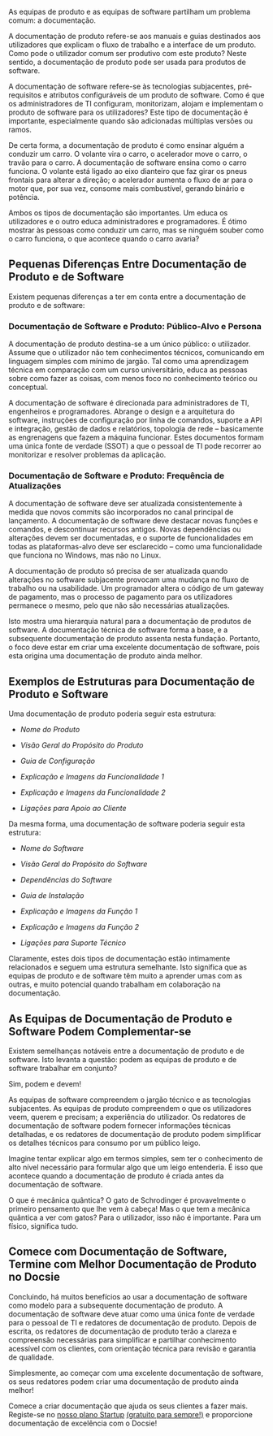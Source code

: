 As equipas de produto e as equipas de software partilham um problema comum: a documentação.

A documentação de produto refere-se aos manuais e guias destinados aos utilizadores que explicam o fluxo de trabalho e a interface de um produto. Como pode o utilizador comum ser produtivo com este produto? Neste sentido, a documentação de produto pode ser usada para produtos de software.

A documentação de software refere-se às tecnologias subjacentes, pré-requisitos e atributos configuráveis de um produto de software. Como é que os administradores de TI configuram, monitorizam, alojam e implementam o produto de software para os utilizadores? Este tipo de documentação é importante, especialmente quando são adicionadas múltiplas versões ou ramos.

De certa forma, a documentação de produto é como ensinar alguém a conduzir um carro. O volante vira o carro, o acelerador move o carro, o travão para o carro. A documentação de software ensina como o carro funciona. O volante está ligado ao eixo dianteiro que faz girar os pneus frontais para alterar a direção; o acelerador aumenta o fluxo de ar para o motor que, por sua vez, consome mais combustível, gerando binário e potência.

Ambos os tipos de documentação são importantes. Um educa os utilizadores e o outro educa administradores e programadores. É ótimo mostrar às pessoas como conduzir um carro, mas se ninguém souber como o carro funciona, o que acontece quando o carro avaria?

## Pequenas Diferenças Entre Documentação de Produto e de Software

Existem pequenas diferenças a ter em conta entre a documentação de produto e de software:

### Documentação de Software e Produto: Público-Alvo e Persona

A documentação de produto destina-se a um único público: o utilizador. Assume que o utilizador não tem conhecimentos técnicos, comunicando em linguagem simples com mínimo de jargão. Tal como uma aprendizagem técnica em comparação com um curso universitário, educa as pessoas sobre como fazer as coisas, com menos foco no conhecimento teórico ou conceptual.

A documentação de software é direcionada para administradores de TI, engenheiros e programadores. Abrange o design e a arquitetura do software, instruções de configuração por linha de comandos, suporte a API e integração, gestão de dados e relatórios, topologia de rede – basicamente as engrenagens que fazem a máquina funcionar. Estes documentos formam uma única fonte de verdade (SSOT) a que o pessoal de TI pode recorrer ao monitorizar e resolver problemas da aplicação.

### Documentação de Software e Produto: Frequência de Atualizações

A documentação de software deve ser atualizada consistentemente à medida que novos commits são incorporados no canal principal de lançamento. A documentação de software deve destacar novas funções e comandos, e descontinuar recursos antigos. Novas dependências ou alterações devem ser documentadas, e o suporte de funcionalidades em todas as plataformas-alvo deve ser esclarecido – como uma funcionalidade que funciona no Windows, mas não no Linux.

A documentação de produto só precisa de ser atualizada quando alterações no software subjacente provocam uma mudança no fluxo de trabalho ou na usabilidade. Um programador altera o código de um gateway de pagamento, mas o processo de pagamento para os utilizadores permanece o mesmo, pelo que não são necessárias atualizações.

Isto mostra uma hierarquia natural para a documentação de produtos de software. A documentação técnica de software forma a base, e a subsequente documentação de produto assenta nesta fundação. Portanto, o foco deve estar em criar uma excelente documentação de software, pois esta origina uma documentação de produto ainda melhor.

## Exemplos de Estruturas para Documentação de Produto e Software

Uma documentação de produto poderia seguir esta estrutura:

* *Nome do Produto*

* *Visão Geral do Propósito do Produto*

* *Guia de Configuração*

* *Explicação e Imagens da Funcionalidade 1*

* *Explicação e Imagens da Funcionalidade 2*

* *Ligações para Apoio ao Cliente*

Da mesma forma, uma documentação de software poderia seguir esta estrutura:

* *Nome do Software*

* *Visão Geral do Propósito do Software*

* *Dependências do Software*

* *Guia de Instalação*

* *Explicação e Imagens da Função 1*

* *Explicação e Imagens da Função 2*

* *Ligações para Suporte Técnico*

Claramente, estes dois tipos de documentação estão intimamente relacionados e seguem uma estrutura semelhante. Isto significa que as equipas de produto e de software têm muito a aprender umas com as outras, e muito potencial quando trabalham em colaboração na documentação.

## As Equipas de Documentação de Produto e Software Podem Complementar-se

Existem semelhanças notáveis entre a documentação de produto e de software. Isto levanta a questão: podem as equipas de produto e de software trabalhar em conjunto?

Sim, podem e devem!

As equipas de software compreendem o jargão técnico e as tecnologias subjacentes. As equipas de produto compreendem o que os utilizadores veem, querem e precisam; a experiência do utilizador. Os redatores de documentação de software podem fornecer informações técnicas detalhadas, e os redatores de documentação de produto podem simplificar os detalhes técnicos para consumo por um público leigo.

Imagine tentar explicar algo em termos simples, sem ter o conhecimento de alto nível necessário para formular algo que um leigo entenderia. É isso que acontece quando a documentação de produto é criada antes da documentação de software.

O que é mecânica quântica? O gato de Schrodinger é provavelmente o primeiro pensamento que lhe vem à cabeça! Mas o que tem a mecânica quântica a ver com gatos? Para o utilizador, isso não é importante. Para um físico, significa tudo.

## Comece com Documentação de Software, Termine com Melhor Documentação de Produto no Docsie

Concluindo, há muitos benefícios ao usar a documentação de software como modelo para a subsequente documentação de produto. A documentação de software deve atuar como uma única fonte de verdade para o pessoal de TI e redatores de documentação de produto. Depois de escrita, os redatores de documentação de produto terão a clareza e compreensão necessárias para simplificar e partilhar conhecimento acessível com os clientes, com orientação técnica para revisão e garantia de qualidade.

Simplesmente, ao começar com uma excelente documentação de software, os seus redatores podem criar uma documentação de produto ainda melhor!

Comece a criar documentação que ajuda os seus clientes a fazer mais. Registe-se no [nosso plano Startup](https://www.docsie.io/pricing/) [(gratuito para sempre!)](https://www.docsie.io/pricing/) e proporcione documentação de excelência com o Docsie!